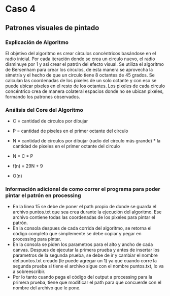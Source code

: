 # Caso 4
## Patrones visuales de pintado

### Explicación de Algoritmo

El objetivo del algoritmo es crear círculos concéntricos basándose en el radio inicial. Por cada iteración donde se crea un circulo nuevo, el radio disminuye por 1 y así crear el patrón del efecto visual. Se utiliza el algoritmo de Bersenham para crear los círculos, de esta manera se aprovecha la simetría y el hecho de que un circulo tiene 8 octantes de 45 grados. Se calculan las coordenadas de los pixeles de un solo octante y con eso se puede ubicar pixeles en el resto de los octantes. Los pixeles de cada circulo concéntrico crea de manera colateral espacios donde no se ubican pixeles, formando los patrones observados.

### Análisis del Core del Algoritmo

- C = cantidad de círculos por dibujar
- P = cantidad de pixeles en el primer octante del circulo
- N = cantidad de círculos por dibujar (radio del circulo más grande) * la cantidad de pixeles en el primer octante del circulo
- N = C * P

- f(n) = 29N + 9
- O(n)

### Información adicional de como correr el programa para poder pintar el patrón en processing

- En la linea 15 se debe de poner el path propio de donde se guarda el archivo puntos.txt que sea crea durante la ejecución del algoritmo. Ese archivo contiene todas las coordenadas de los pixeles para pintar el patrón.
- En la consola despues de cada corrida del algoritmo, se retorna el código completo que simplemente se debe copiar y pegar en processing para pintar.
- En la consola se piden los parametros para el alto y ancho de cada canvas. Despues de ejecutar la primera prueba y antes de insertar los parametros de la segunda prueba, se debe de ir y cambiar el nombre del puntos.txt creado (le puede agregar un 1) ya que cuando corre la segunda prueba si tiene el archivo sigue con el nombre puntos.txt, lo va a sobreescribir.
- Por lo tanto cuando pega el código del output a processing para la primera prueba, tiene que modificar el path para que concuerde con el nombre del archivo que le pone.

